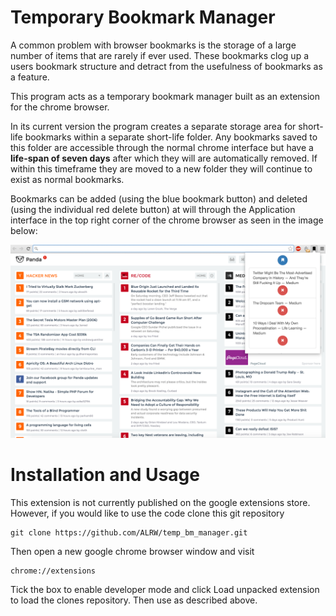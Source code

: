 Temporary Bookmark Manager
==========================
A common problem with browser bookmarks is the storage of a large number of items that are rarely if ever used. These bookmarks clog up a users bookmark structure and detract from the usefulness of bookmarks as a feature.

This program acts as a temporary bookmark manager built as an extension for the chrome browser.

In its current version the program creates a separate storage area for short-life bookmarks within a separate short-life folder. Any bookmarks saved to this folder are accessible through the normal chrome interface but have a __life-span of seven days__ after which they will are automatically removed. If within this timeframe they are moved to a new folder they will continue to exist as normal bookmarks.

Bookmarks can be added (using the blue bookmark button) and deleted (using the individual red delete button) at will through the Application interface in the top right corner of the chrome browser as seen in the image below:

![New Image](interface.png)

Installation and Usage
======================

This extension is not currently published on the google extensions store. However, if you would like to use the code clone this git repository
```
git clone https://github.com/ALRW/temp_bm_manager.git
```
Then open a new google chrome browser window and visit
```
chrome://extensions
```
Tick the box to enable developer mode and click Load unpacked extension to load the clones repository. Then use as described above.
